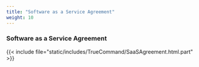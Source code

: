 ```yaml
---
title: "Software as a Service Agreement"
weight: 10
---
```


### Software as a Service Agreement ###

{{< include file="static/includes/TrueCommand/SaaSAgreement.html.part" >}}

